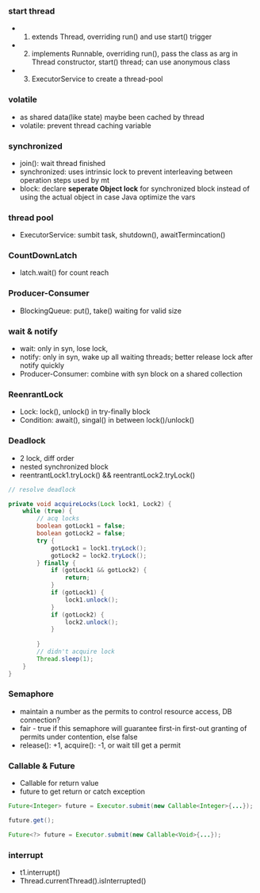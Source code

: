 
### start thread
- 1. extends Thread, overriding run() and use start() trigger
- 2. implements Runnable, overriding run(), pass the class as arg in Thread constructor, start() thread; can use anonymous class
- 3. ExecutorService to create a thread-pool

### volatile
- as shared data(like state) maybe been cached by thread
- volatile: prevent thread caching variable

### synchronized
- join(): wait thread finished
- synchronized: uses intrinsic lock to prevent interleaving between operation steps used by mt
- block: declare **seperate Object lock** for synchronized block instead of using the actual object in case Java optimize the vars
### thread pool
- ExecutorService: sumbit task, shutdown(), awaitTermincation() 

### CountDownLatch
- latch.wait() for count reach

### Producer-Consumer
- BlockingQueue: put(), take() waiting for valid size

### wait & notify
- wait: only in syn, lose lock, 
- notify: only in syn, wake up all waiting threads; better release lock after notify quickly
- Producer-Consumer: combine with syn block on a shared collection

### ReenrantLock
- Lock: lock(), unlock() in try-finally block
- Condition: await(), singal() in between lock()/unlock() 


### Deadlock
- 2 lock, diff order
- nested synchronized block
- reentrantLock1.tryLock() && reentrantLock2.tryLock()

```java
// resolve deadlock

private void acquireLocks(Lock lock1, Lock2) {
    while (true) {
        // acq locks
        boolean gotLock1 = false;
        boolean gotLock2 = false;
        try {
            gotLock1 = lock1.tryLock();
            gotLock2 = lock2.tryLock();
        } finally {
            if (gotLock1 && gotLock2) {
                return;
            }
            if (gotLock1) {
                lock1.unlock();
            }
            if (gotLock2) {
                lock2.unlock();
            }
        
        }
        // didn't acquire lock
        Thread.sleep(1);
    }
}
```
### Semaphore
- maintain a number as the permits to control resource access, DB connection?
- fair - true if this semaphore will guarantee first-in first-out granting of permits under contention, else false
- release(): +1, acquire(): -1, or wait till get a permit

### Callable & Future
- Callable for return value
- future to get return or catch exception
```java
Future<Integer> future = Executor.submit(new Callable<Integer>{...});

future.get();

Future<?> future = Executor.submit(new Callable<Void>{...});
```
### interrupt
- t1.interrupt()
- Thread.currentThread().isInterrupted()









